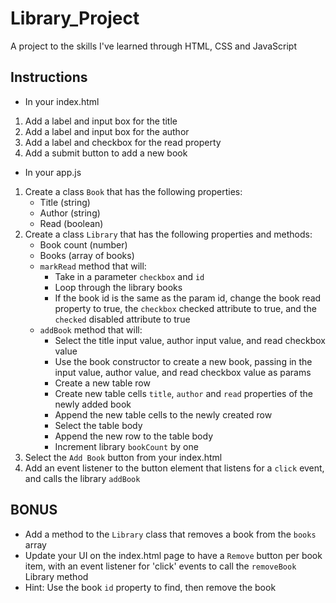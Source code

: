# Library_Project
A project to the skills I've learned through HTML, CSS and JavaScript
## Instructions

- In your index.html

1. Add a label and input box for the title
2. Add a label and input box for the author
3. Add a label and checkbox for the read property
4. Add a submit button to add a new book

- In your app.js

1. Create a class `Book` that has the following properties:
   - Title (string)
   - Author (string)
   - Read (boolean)
2. Create a class `Library` that has the following properties and methods:
   - Book count (number)
   - Books (array of books)
   - `markRead` method that will:
     - Take in a parameter `checkbox` and `id`
     - Loop through the library books
     - If the book id is the same as the param id, change the book read property to true, the `checkbox` checked attribute to true, and the `checked` disabled attribute to true
   - `addBook` method that will:
     - Select the title input value, author input value, and read checkbox value
     - Use the book constructor to create a new book, passing in the input value, author value, and read checkbox value as params
     - Create a new table row
     - Create new table cells `title`, `author` and `read` properties of the newly added book
     - Append the new table cells to the newly created row
     - Select the table body
     - Append the new row to the table body
     - Increment library `bookCount` by one
3. Select the `Add Book` button from your index.html
4. Add an event listener to the button element that listens for a `click` event, and calls the library `addBook`

## BONUS

- Add a method to the `Library` class that removes a book from the `books` array
- Update your UI on the index.html page to have a `Remove` button per book item, with an event listener for 'click' events to call the `removeBook` Library method
- Hint: Use the book `id` property to find, then remove the book